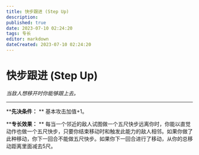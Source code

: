 ```yaml
---
title: 快步跟进 (Step Up)
description: 
published: true
date: 2023-07-10 02:24:20
tags: 专长
editor: markdown
dateCreated: 2023-07-10 02:24:20
---
```


# 快步跟进 (Step Up)

_当敌人想移开时你能够跟上去。_

---

****先决条件：** ** 基本攻击加值+1。

****专长效果：** **
每当一个邻近的敌人试图做一个五尺快步远离你时，你能以直觉动作也做一个五尺快步，只要你结束移动时和触发此能力的敌人相邻。如果你做了此种移动，你下一回合不能做五尺快步。如果你下一回合进行了移动，从你的总移动距离里面减去5尺。

